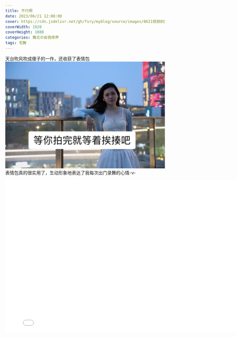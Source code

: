 ```yaml
---
title: 不行啊
date: 2023/06/21 12:00:00
cover: https://cdn.jsdelivr.net/gh/fsry/myblog/source/images/0621视频封面.jpg
coverWidth: 1920
coverHeight: 1080
categories: 舞见の自我修养
tags: 宅舞
---
```

天台吹风吹成傻子的一作，还收获了表情包
![](./不行啊/表情包.jpg)
表情包真的很实用了，生动形象地表达了我每次出门录舞的心情-v-
<iframe src="//player.bilibili.com/player.html?aid=657542386&bvid=BV1Ca4y1w7XJ&cid=1170578677&p=1" scrolling="no" border="0" frameborder="no" framespacing="0" allowfullscreen="true" style="width: 800px; height:480px;"> </iframe>